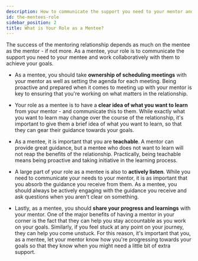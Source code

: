 ```yaml
---
description: How to communicate the support you need to your mentor and work collaboratively with them to achieve your goals.
id: the-mentees-role
sidebar_position: 2
title: What is Your Role as a Mentee?
---
```


<head>
    <meta property="og:title" content="What Is Your Role as a Mentee?" />
    <meta property="og:type" content="article" />
    <meta property="og:url" content="https://www.developermentoring.guide/docs/getting-started-with-mentoring/For%20Mentees/mentee-skills" />
</head>

The success of the mentoring relationship depends as much on the mentee as the mentor - if not more. As a mentee, your role is to communicate the support you need to your mentee and work collaboratively with them to achieve your goals.

* As a mentee, you should take **ownership of scheduling meetings** with your mentor as well as setting the agenda for each meeting. Being proactive and prepared when it comes to meeting up with your mentor is key to ensuring that you're working on what matters in the relationship.

* Your role as a mentee is to have a **clear idea of what you want to learn** from your mentor - and communicate this to them. While exactly what you want to learn may change over the course of the relationship, it's important to give them a brief idea of what you want to learn, so that they can gear their guidance towards your goals.

* As a mentee, it is important that you are **teachable**. A mentor can provide great guidance, but a mentee who does not want to learn will not reap the benefits of the relationship. Practically, being teachable means being proactive and taking initiative in the learning process.

* A large part of your role as a mentee is also to **actively listen**. While you need to communicate your needs to your mentor, it is as important that you absorb the guidance you receive from them. As a mentee, you should always be actively engaging with the guidance you receive and ask questions when you aren't clear on something.

* Lastly, as a mentee, you should **share your progress and learnings** with your mentor. One of the major benefits of having a mentor in your corner is the fact that they can help you stay accountable as you work on your goals. Similarly, if you feel stuck at any point on your journey, they can help you come unstuck. For this reason, it's important that you, as a mentee, let your mentor know how you're progressing towards your goals so that they know when you might need a little bit of extra support.
